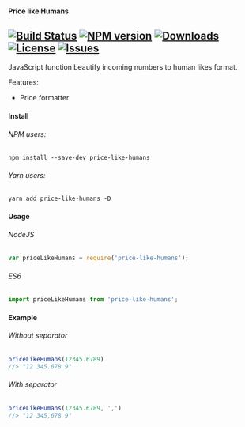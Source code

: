 #### Price like Humans
[![Build Status](https://travis-ci.org/irodger/price-like-humans.svg?branch=master)](https://travis-ci.org/irodger/price-like-humans)
[![NPM version](https://badge.fury.io/js/price-like-humans.svg)](http://badge.fury.io/js/price-like-humans)
[![Downloads](https://img.shields.io/npm/dm/price-like-humans.svg)](http://npm-stat.com/charts.html?package=price-like-humans)
[![License](https://img.shields.io/github/license/irodger/price-like-humans.svg?style=flat-square)](https://npmjs.org/package/price-like-humans)
[![Issues](https://img.shields.io/github/issues/irodger/price-like-humans.svg?style=flat-square)](https://github.com/DeanNeal/price-like-humans/issues)
----
JavaScript function beautify incoming numbers to human likes format.
  
  Features:

- Price formatter

#### Install
###### NPM users:
```
npm install --save-dev price-like-humans
```

###### Yarn users:
```
yarn add price-like-humans -D
```



#### Usage
###### NodeJS
```javascript
var priceLikeHumans = require('price-like-humans');
```

###### ES6
```javascript
import priceLikeHumans from 'price-like-humans';
```

#### Example
###### Without separator   
```javascript
priceLikeHumans(12345.6789) 
//> "12 345.678 9"
```
###### With separator
```javascript
priceLikeHumans(12345.6789, ',') 
//> "12 345,678 9"
```

